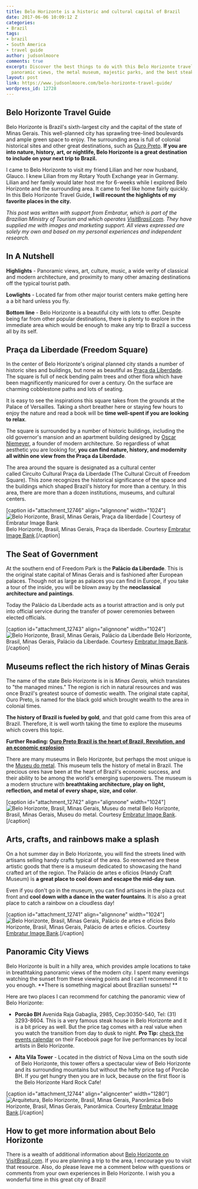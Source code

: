 ```yaml
---
title: Belo Horizonte is a historic and cultural capital of Brazil
date: 2017-06-06 10:09:12 Z
categories:
- Brazil
tags:
- brazil
- South America
- travel guide
author: judsonlmoore
comments: true
excerpt: Discover the best things to do with this Belo Horizonte travel guide, including
  panoramic views, the metal museum, majestic parks, and the best steakhouse.
layout: post
link: https://www.judsonlmoore.com/belo-horizonte-travel-guide/
wordpress_id: 12728
---
```


## Belo Horizonte Travel Guide


Belo Horizonte is Brazil's sixth-largest city and the capital of the state of Minas Gerais. This well-planned city has sprawling tree-lined boulevards and ample green space to enjoy. The surrounding area is full of colonial historical sites and other great destinations, such as [Ouro Preto](https://www.judsonlmoore.com/ouro-preto-brazil-travel-guide/). **If you are into nature, history, art, or nightlife, Belo Horizonte is a great destination to include on your next trip to Brazil.**

I came to Belo Horizonte to visit my friend Lilian and her now husband, Glauco. I knew Lilian from my Rotary Youth Exchange year in Germany. Lilian and her family would later host me for 6-weeks while I explored Belo Horizonte and the surrounding area. It came to feel like home fairly quickly. In this Belo Horizonte Travel Guide, **I will recount the highlights of my favorite places in the city.**

_This post was written with support from Embratur, which is part of the Brazilian Ministry of Tourism and which operates [VisitBrasil.com](http://VisitBrasil.com). They have supplied me with images and marketing support. All views expressed are solely my own and based on my personal experiences and independent research._





## In A Nutshell


**Highlights** - Panoramic views, art, culture, music, a wide verity of classical and modern architecture, and proximity to many other amazing destinations off the typical tourist path.

**Lowlights** - Located far from other major tourist centers make getting here a a bit hard unless you fly.

**Bottom line** - Belo Horizonte is a beautiful city with lots to offer. Despite being far from other popular destinations, there is plenty to explore in the immediate area which would be enough to make any trip to Brazil a success all by its self.






## **Praça da Liberdade (Freedom Square)**


In the center of Belo Horizonte's original planned city stands a number of historic sites and buildings, but none as beautiful as [Praça da Liberdade](http://www.visitbrasil.com/en/atracoes/praca-da-liberdade/). The square is full of neck bending palm trees and other flora which have been magnificently manicured for over a century. On the surface are charming cobblestone paths and lots of seating.

It is easy to see the inspirations this square takes from the grounds at the Palace of Versailles. Taking a short breather here or staying few hours to enjoy the nature and read a book will be **time well-spent if you are looking to relax**.

The square is surrounded by a number of historic buildings, including the old governor's mansion and an apartment building designed by [Oscar Niemeyer](https://www.theguardian.com/travel/gallery/2014/jun/12/bend-it-like-niemeyer-10-of-the-best-buildings-in-brazil), a founder of modern architecture. So regardless of what aesthetic you are looking for, **you can find nature, history, and modernity all within one view from the Praça da Liberdade**.

The area around the square is designated as a cultural center called Circuito Cultural Praça da Liberdade (The Cultural Circuit of Freedom Square). This zone recognizes the historical significance of the space and the buildings which shaped Brazil's history for more than a century. In this area, there are more than a dozen institutions, museums, and cultural centers.

[caption id="attachment_12746" align="alignnone" width="1024"]![Belo Horizonte, Brasil, Minas Gerais, Praça da liberdade | Courtesy of Embratur Image Bank](https://www.judsonlmoore.com/wp-content/uploads/2017/04/Belo-Horizonte-Brasil-Minas-Gerais-Praça-da-liberdade-1024x682.jpg) Belo Horizonte, Brasil, Minas Gerais, Praça da liberdade. Courtesy [Embratur Image Bank](https://www.flickr.com/photos/visitbrasil/).[/caption]


## The Seat of Government


At the southern end of Freedom Park is the **Palácio da Liberdade**. This is the original state capital of Minas Gerais and is fashioned after European palaces. Though not as large as palaces you can find in Europe, if you take a tour of the inside, you will be blown away by the **neoclassical architecture and paintings**.

Today the Palácio da Liberdade acts as a tourist attraction and is only put into official service during the transfer of power ceremonies between elected officials.

[caption id="attachment_12743" align="alignnone" width="1024"]![Belo Horizonte, Brasil, Minas Gerais, Palácio da Liberdade](https://www.judsonlmoore.com/wp-content/uploads/2017/04/Belo-Horizonte-Brasil-Minas-Gerais-Palácio-da-Liberdade-1024x682.jpg) Belo Horizonte, Brasil, Minas Gerais, Palácio da Liberdade. Courtesy [Embratur Image Bank](https://www.flickr.com/photos/visitbrasil/).[/caption]


## Museums reflect the rich history of Minas Gerais


The name of the state Belo Horizonte is in is _Minas Gerais,_ which translates to "the managed mines." The region is rich in natural resources and was once Brazil's greatest source of domestic wealth. The original state capital, Ouro Preto, is named for the black gold which brought wealth to the area in colonial times.

**The history of Brazil is fueled by gold**, and that gold came from this area of Brazil. Therefore, it is well worth taking the time to explore the museums which covers this topic.


**Further Reading: [Ouro Preto Brazil is the heart of Brazil, Revolution, and an economic explosion](https://www.judsonlmoore.com/ouro-preto-brazil-travel-guide/)**


There are many museums in Belo Horizonte, but perhaps the most unique is the [Museu do metal](http://www.mmgerdau.org.br/explore-o-museu/). This museum tells the history of metal in Brazil. The precious ores have been at the heart of Brazil's economic success, and their ability to be among the world's emerging superpowers. The museum is a modern structure with **breathtaking architecture, play on light, reflection, and metal of every shape, size, and color**.

[caption id="attachment_12742" align="alignnone" width="1024"]![Belo Horizonte, Brasil, Minas Gerais, Museu do metal](https://www.judsonlmoore.com/wp-content/uploads/2017/04/Belo-Horizonte-Brasil-Minas-Gerais-Museu-do-metal-1024x682.jpg) Belo Horizonte, Brasil, Minas Gerais, Museu do metal. Courtesy [Embratur Image Bank](https://www.flickr.com/photos/visitbrasil/).[/caption]


## Arts, crafts, and rainbows make a splash


On a hot summer day in Belo Horizonte, you will find the streets lined with artisans selling handy crafts typical of the area. So renowned are these artistic goods that there is a museum dedicated to showcasing the hand crafted art of the region. The Palácio de artes e ofícios (Handy Craft Museum) is **a great place to cool down and escape the mid-day sun**.

Even if you don't go in the museum, you can find artisans in the plaza out front and **cool down with a dance in the water fountains**. It is also a great place to catch a rainbow on a cloudless day!

[caption id="attachment_12741" align="alignnone" width="1024"]![Belo Horizonte, Brasil, Minas Gerais, Palácio de artes e ofícios](https://www.judsonlmoore.com/wp-content/uploads/2017/04/Belo-Horizonte-Brasil-Minas-Gerais-Museu-de-Artes-e-Ofícios-1024x682.jpg) Belo Horizonte, Brasil, Minas Gerais, Palácio de artes e ofícios. Courtesy [Embratur Image Bank](https://www.flickr.com/photos/visitbrasil/).[/caption]


## Panoramic City Views


Belo Horizonte is built in a hilly area, which provides ample locations to take in breathtaking panoramic views of the modern city. I spent many evenings watching the sunset from these viewing points and I can't recommend it to you enough. **There is something magical about Brazilian sunsets! **

Here are two places I can recommend for catching the panoramic view of Belo Horizonte:



 	
  * **Porcão BH** Avenida Raja Gabaglia, 2985, Cep:30350-540, Tel: (31) 3293-8604. This is a very famous steak house in Belo Horizonte and it is a bit pricey as well. But the price tag comes with a real value when you watch the transition from day to dusk to night. **Pro Tip:** [check the events calendar](https://www.facebook.com/PorcaoBH/) on their Facebook page for live performances by local artists in Belo Horizonte.

 	
  * **Alta Vila Tower** - Located in the district of Nova Lima on the south side of Belo Horizonte, this tower offers a spectacular view of Belo Horizonte and its surrounding mountains but without the hefty price tag of Porcão BH. If you get hungry then you are in luck, because on the first floor is the Belo Horizonte Hard Rock Cafe!


[caption id="attachment_12744" align="aligncenter" width="1280"]![Arquitetura, Belo Horizonte, Brasil, Minas Gerais, Panorâmica](https://www.judsonlmoore.com/wp-content/uploads/2017/04/Belo-Horizonte-Brasil-Minas-Gerais-Panorâmica.jpg) Belo Horizonte, Brasil, Minas Gerais, Panorâmica. Courtesy [Embratur Image Bank](https://www.flickr.com/photos/visitbrasil/).[/caption]


## How to get more information about Belo Horizonte


There is a wealth of additional information about [Belo Horizonte on VisitBrasil.com](http://www.visitbrasil.com/en/destinos/belo-horizonte/). If you are planning a trip to the area, I encourage you to visit that resource. Also, do please leave me a comment below with questions or comments from your own experiences in Belo Horizonte. I wish you a wonderful time in this great city of Brazil!
